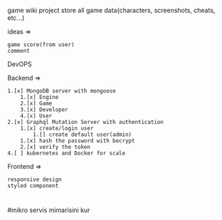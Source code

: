 game wiki project store all game data(characters, screenshots, cheats, etc...)


ideas => 

	game score(from user)
	comment

DevOPS

Backend =>

	1.[x] MongoDB server with mongoose
		1.[x] Engine
		2.[x] Game
		3.[x] Developer
		4.[x] User
	2.[x] Graphql Mutation Server with authentication 
		1.[x] create/login user
			1.[] create default user(admin)
		1.[x] hash the password with becrypt
		2.[x] verify the token	
	4.[ ] kubernetes and Docker for scale 
Frontend => 

	responsive design
	styled component


#
#
#
#mikro servis mimarisini kur 
